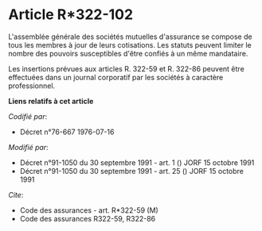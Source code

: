 # Article R*322-102

L'assemblée générale des sociétés mutuelles d'assurance se compose de tous les membres à jour de leurs cotisations. Les
statuts peuvent limiter le nombre des pouvoirs susceptibles d'être confiés à un même mandataire.

Les insertions prévues aux articles R. 322-59 et R. 322-86 peuvent être effectuées dans un journal corporatif par les
sociétés à caractère professionnel.

**Liens relatifs à cet article**

_Codifié par_:

  - Décret n°76-667 1976-07-16

_Modifié par_:

  - Décret n°91-1050 du 30 septembre 1991 - art. 1 () JORF 15 octobre 1991
  - Décret n°91-1050 du 30 septembre 1991 - art. 25 () JORF 15 octobre 1991

_Cite_:

  - Code des assurances - art. R*322-59 (M)
  - Code des assurances R322-59, R322-86
